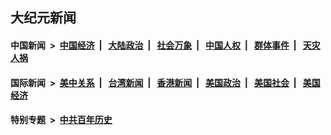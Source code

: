 ## 大纪元新闻

#### 中国新闻 &nbsp;>&nbsp; [中国经济](indexes/ncid283/README.md?08270845) &nbsp;| &nbsp; [大陆政治](indexes/ncid277/README.md?08270845) &nbsp;| &nbsp; [社会万象](indexes/ncid282/README.md?08270845) &nbsp;| &nbsp; [中国人权](indexes/ncid278/README.md?08270845) &nbsp;| &nbsp; [群体事件](indexes/ncid279/README.md?08270845) &nbsp;| &nbsp; [天灾人祸](indexes/ncid280/README.md?08270845)

#### 国际新闻 &nbsp;>&nbsp; [美中关系](indexes/nf1412576/README.md?08270845) &nbsp;| &nbsp; [台湾新闻](indexes/ncid1349361/README.md?08270845) &nbsp;| &nbsp; [香港新闻](indexes/ncid1349362/README.md?08270845) &nbsp;| &nbsp; [美国政治](indexes/ncid1078159/README.md?08270845) &nbsp;| &nbsp; [美国社会](indexes/ncid1078160/README.md?08270845) &nbsp;| &nbsp; [美国经济](indexes/ncid1078158/README.md?08270845)

#### 特别专题 &nbsp;>&nbsp; [中共百年历史](https://github.com/easy2view/epoch-special/blob/master/README.md?08270845)  
